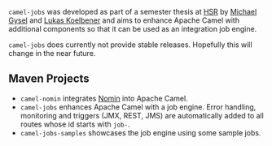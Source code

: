 
`camel-jobs` was developed as part of a semester thesis at [HSR](http://www.hsr.ch) by [Michael Gysel](https://github.com/gysel) and [Lukas Koelbener](https://github.com/koelbener) and aims to enhance Apache Camel with additional components so that it can be used as an integration job engine.

`camel-jobs` does currently not provide stable releases. Hopefully this will change in the near future.  

## Maven Projects

* `camel-nomin` integrates [Nomin](https://github.com/dobrynya/nomin) into Apache Camel.
* `camel-jobs` enhances Apache Camel with a job engine. Error handling, monitoring and triggers (JMX, REST, JMS) are automatically added to all routes whose id starts with `job-`.
* `camel-jobs-samples` showcases the job engine using some sample jobs.


